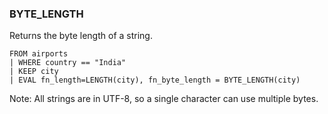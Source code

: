 <!--
This is generated by ESQL's AbstractFunctionTestCase. Do no edit it. See ../README.md for how to regenerate it.
-->

### BYTE_LENGTH
Returns the byte length of a string.

```
FROM airports
| WHERE country == "India"
| KEEP city
| EVAL fn_length=LENGTH(city), fn_byte_length = BYTE_LENGTH(city)
```
Note: All strings are in UTF-8, so a single character can use multiple bytes.
